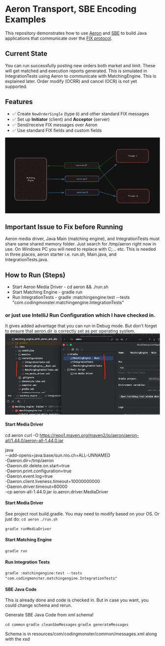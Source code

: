 # Aeron Transport, SBE Encoding Examples

This repository demonstrates how to use [Aeron](https://aeron.io/) and [SBE](https://github.com/aeron-io/simple-binary-encoding/wiki/FIX-SBE-XML-Primer) to build Java applications that communicate over the [FIX protocol](https://www.fixtrading.org/).

## Current State
You can run successfully posting new orders both market and limit.
These will get matched and execution reports generated.
This is simulated in IntegrationTests using Aeron to communicate
with MatchingEngine. This is explained later.
Order modify (OCRR) and cancel (OCR) is not yet supported.

## Features

- ✅ Create `NewOrderSingle` (type `D`) and other standard FIX messages
- ✅ Set up **Initiator** (client) and **Acceptor** (server)
- ✅ Send/receive FIX messages over Aeron
- ✅ Use standard FIX fields and custom fields

![img.png](img.png)

## Important Issue to Fix before Running
Aeron media driver, Java Main (matching engine), and IntegrationTests must share same shared memory folder.
Just search for /tmp/aeron right now in use.
On Windows PC you will need to replace with C;\... etc.
This is needed in three places, aeron starter i.e. run.sh, Main.java, and IntegrationTests.java.

## How to Run (Steps)
* Start Aeron Media Driver - cd aeron && ./run.sh
* Start Matching Engine - gradle run
* Run IntegrationTests - gradle :matchingengine:test --tests "com.codingmonster.matchingengine.IntegrationTests"

### or just use IntelliJ Run Configuration which I have checked in.
It gives added advantage that you can run in Debug mode.
But don't forget to ensure that aeron.dir is correctly set as per operating system.
![img_1.png](img_1.png)

#### Start Media Driver
cd aeron
curl -O https://repo1.maven.org/maven2/io/aeron/aeron-all/1.44.0/aeron-all-1.44.0.jar

java \
--add-opens=java.base/sun.nio.ch=ALL-UNNAMED \
-Daeron.dir=/tmp/aeron \
-Daeron.dir.delete.on.start=true \
-Daeron.print.configuration=true \
-Daeron.event.log=true \
-Daeron.client.liveness.timeout=10000000000 \
-Daeron.driver.timeout=60000 \
-cp aeron-all-1.44.0.jar io.aeron.driver.MediaDriver

#### Start Media Driver
See project root build.gradle. You may need to modify based on your OS. Or just do:
`cd aeron`
`./run.sh`

`gradle runMediaDriver`

#### Start Matching Engine
`gradle run`

#### Run Integration Tests
`gradle :matchingengine:test --tests "com.codingmonster.matchingengine.IntegrationTests"`

#### SBE Java Code
This is already done and code is checked in.
But in case you want, you could change schema and rerun.

Generate SBE Java Code from xml schema!

`cd common`
`gradle cleanSbeMessages`
`gradle generateMessages`

Schema is in resources/com/codingmonster/common/messages.xml along with the xsd
